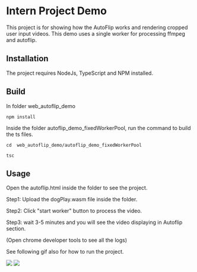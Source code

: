 # Intern Project Demo

This project is for showing how the AutoFlip works and rendering cropped user input videos.
This demo uses a single worker for processing ffmpeg and autoflip.

## Installation

The project requires NodeJs, TypeScript and NPM installed.

## Build

In folder web_autoflip_demo

```
npm install
```

Inside the folder autoflip_demo_fixedWorkerPool, run the command to build the ts files.

```
cd  web_autoflip_demo/autoflip_demo_fixedWorkerPool
```

```
tsc
```

## Usage

Open the autoflip.html inside the folder to see the project.

Step1: Upload the dogPlay.wasm file inside the folder.

Step2: Click "start worker" button to process the video.

Step3: wait 3-5 minutes and you will see the video displaying in Autoflip section.

(Open chrome developer tools to see all the logs)

See following gif also for how to run the project.

![](GIF/first.gif)
![](GIF/last.gif)
